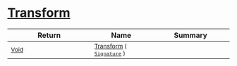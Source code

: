 # [Transform](./RealisticImageGenerator-100663701.md)



| Return | Name | Summary | 
| --- | --- | --- | 
| <sub>[Void](https://docs.microsoft.com/en-us/dotnet/api/System.Void)</sub><img width=200/>| <sub>[Transform](./RealisticImageGenerator-100663701.md) ( [`Signature`](./../../Signature.md) )</sub>| <sub></sub><img width=200/>| <br>


